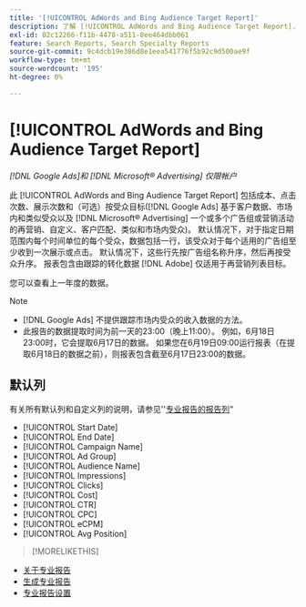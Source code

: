 ```yaml
---
title: '[!UICONTROL AdWords and Bing Audience Target Report]'
description: 了解 [!UICONTROL AdWords and Bing Audience Target Report].
exl-id: 02c12266-f11b-4478-a511-8ee464dbb061
feature: Search Reports, Search Specialty Reports
source-git-commit: 9c4dcb19e386d8e1eea541776f5b92c9d500ae9f
workflow-type: tm+mt
source-wordcount: '195'
ht-degree: 0%

---
```


# [!UICONTROL AdWords and Bing Audience Target Report]

*[!DNL Google Ads]和 [!DNL Microsoft® Advertising] 仅限帐户*

此 [!UICONTROL AdWords and Bing Audience Target Report] 包括成本、点击次数、展示次数和（可选）按受众目标([!DNL Google Ads] 基于客户数据、市场内和类似受众以及 [!DNL Microsoft® Advertising] 一个或多个广告组或营销活动的再营销、自定义、客户匹配、类似和市场内受众)。 默认情况下，对于指定日期范围内每个时间单位的每个受众，数据包括一行，该受众对于每个适用的广告组至少收到一次展示或点击。 默认情况下，这些行先按广告组名称升序，然后再按受众升序。 报表包含由跟踪的转化数据 [!DNL Adobe] 仅适用于再营销列表目标。

您可以查看上一年度的数据。

>[!NOTE]
>
>* [!DNL Google Ads] 不提供跟踪市场内受众的收入数据的方法。
>* 此报告的数据提取时间为前一天的23:00（晚上11:00）。 例如，6月18日23:00时，它会提取6月17日的数据。 如果您在6月19日09:00运行报表（在提取6月18日的数据之前），则报表包含截至6月17日23:00的数据。

## 默认列

有关所有默认列和自定义列的说明，请参见&#39;&#39;[专业报告的报告列](specialty-report-columns.md)“

* [!UICONTROL Start Date]
* [!UICONTROL End Date]
* [!UICONTROL Campaign Name]
* [!UICONTROL Ad Group]
* [!UICONTROL Audience Name]
* [!UICONTROL Impressions]
* [!UICONTROL Clicks]
* [!UICONTROL Cost]
* [!UICONTROL CTR]
* [!UICONTROL CPC]
* [!UICONTROL eCPM]
* [!UICONTROL Avg Position]

>[!MORELIKETHIS]
>
* [关于专业报告](specialty-report-about.md)
* [生成专业报告](specialty-report-generate.md)
* [专业报告设置](specialty-report-settings.md)
